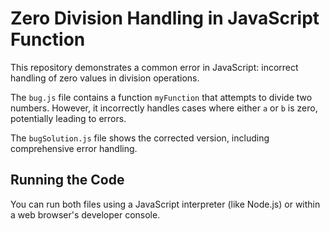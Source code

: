 # Zero Division Handling in JavaScript Function

This repository demonstrates a common error in JavaScript: incorrect handling of zero values in division operations.

The `bug.js` file contains a function `myFunction` that attempts to divide two numbers.  However, it incorrectly handles cases where either `a` or `b` is zero, potentially leading to errors.

The `bugSolution.js` file shows the corrected version, including comprehensive error handling.

## Running the Code

You can run both files using a JavaScript interpreter (like Node.js) or within a web browser's developer console.
